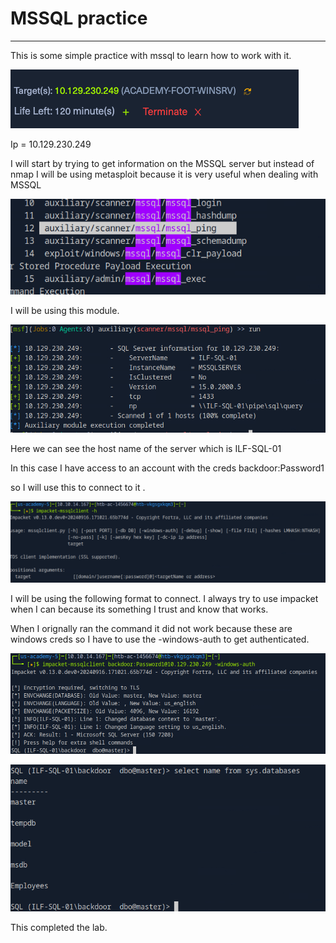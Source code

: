 # MSSQL practice

---

This is some simple practice with mssql to learn how to work with it.

![Screenshot 2024-10-21 at 10.11.19 AM.png](MSSQL%20practice%2012624f42a85b8044b42dd4f58d278be0/Screenshot_2024-10-21_at_10.11.19_AM.png)

Ip = 10.129.230.249

I will start by trying to get information on the MSSQL server but instead of nmap I will be using metasploit because it is very useful when dealing with MSSQL 

![Screenshot 2024-10-21 at 10.13.51 AM.png](MSSQL%20practice%2012624f42a85b8044b42dd4f58d278be0/Screenshot_2024-10-21_at_10.13.51_AM.png)

I will be using this  module.

![Screenshot 2024-10-21 at 10.15.17 AM.png](MSSQL%20practice%2012624f42a85b8044b42dd4f58d278be0/Screenshot_2024-10-21_at_10.15.17_AM.png)

Here we can see the host name of the server which is ILF-SQL-01

In this case I have access to an account with the creds backdoor:Password1

so I will use this to connect to it .

![Screenshot 2024-10-21 at 10.17.49 AM.png](MSSQL%20practice%2012624f42a85b8044b42dd4f58d278be0/Screenshot_2024-10-21_at_10.17.49_AM.png)

I will be using the following format to connect. I always try to use impacket when I can because its something I trust and know that works.

When I orignally ran the command it did not work because these are windows creds so I have to use the -windows-auth to get authenticated.

![Screenshot 2024-10-21 at 10.20.56 AM.png](MSSQL%20practice%2012624f42a85b8044b42dd4f58d278be0/Screenshot_2024-10-21_at_10.20.56_AM.png)

![Screenshot 2024-10-21 at 10.24.35 AM.png](MSSQL%20practice%2012624f42a85b8044b42dd4f58d278be0/Screenshot_2024-10-21_at_10.24.35_AM.png)

This completed the lab.